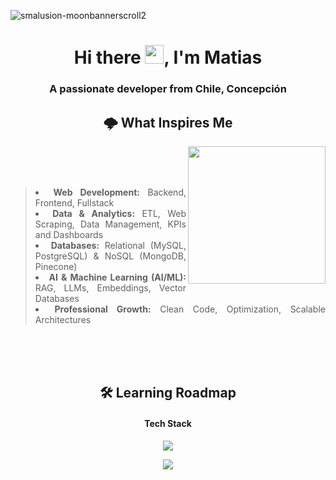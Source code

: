 ![smalusion-moonbannerscroll2](https://user-images.githubusercontent.com/98131860/201795114-a80f3306-adcb-43a0-b28f-b5818c3ae887.gif)


<h1 align="center">Hi there <img src="https://raw.githubusercontent.com/aemmadi/aemmadi/master/wave.gif" width="30">, I'm Matias</h1>
<h3 align="center">A passionate developer from Chile, Concepción</h3>

<div align="justify">
    <h2 align= "center"> 🌩 What Inspires Me </h2>
    <img src="https://i.giphy.com/media/ygwYWMzryjq2ka87QY/giphy.webp" align="right" width="220" height="220">
<br><br><br>
     <blockquote>
      <li><b>Web Development:</b> Backend, Frontend, Fullstack</li>
      <li><b>Data & Analytics:</b> ETL, Web Scraping, Data Management, KPIs and Dashboards</li>
      <li><b>Databases:</b> Relational (MySQL, PostgreSQL) & NoSQL (MongoDB, Pinecone)</li>
      <li><b>AI & Machine Learning (AI/ML):</b> RAG, LLMs, Embeddings, Vector Databases</li>
      <li><b>Professional Growth:</b> Clean Code, Optimization, Scalable Architectures</li>
     </blockquote>
</div>

<br><br><br>
<h2 align="center"> 🛠 Learning Roadmap </h2>
<h4 align="center"> Tech Stack </h4>

<!-- Primera fila de iconos -->
<p align="center">
  <a href="https://skillicons.dev">
    <img src="https://skillicons.dev/icons?i=git,html,css,sass,tailwindcss,bootstrap,js,ts&theme=dark" />
  </a>
</p>

<!-- Segunda fila de iconos -->
<p align="center">
  <a href="https://skillicons.dev">
    <img src="https://skillicons.dev/icons?i=nodejs,expressjs,python,mysql,postgres,mongodb,react,nextjs,vue,astro&theme=dark" />
  </a>
</p>
